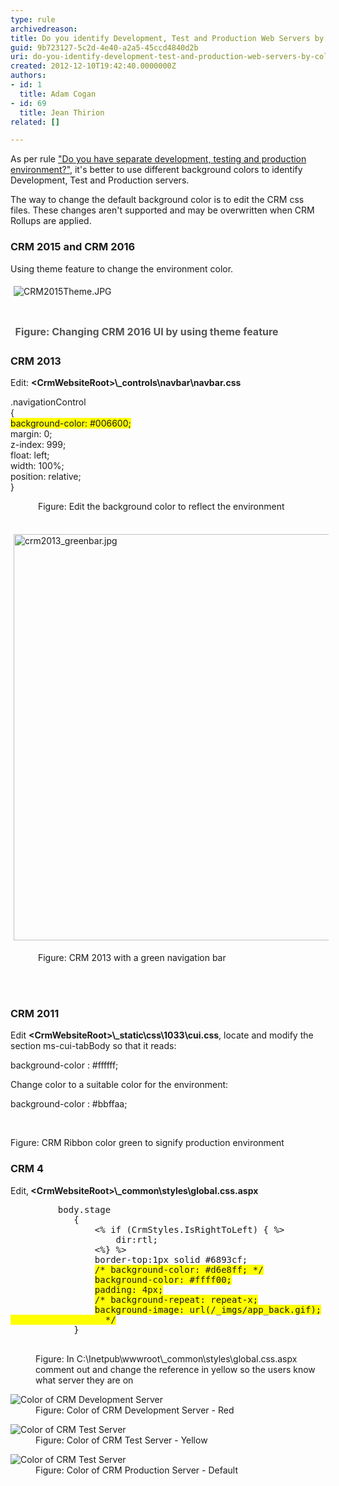 ```yaml
---
type: rule
archivedreason: 
title: Do you identify Development, Test and Production Web Servers by colors?
guid: 9b723127-5c2d-4e40-a2a5-45ccd4840d2b
uri: do-you-identify-development-test-and-production-web-servers-by-colors
created: 2012-12-10T19:42:40.0000000Z
authors:
- id: 1
  title: Adam Cogan
- id: 69
  title: Jean Thirion
related: []

---
```



 <p>​As per rule <a href="/_layouts/15/FIXUPREDIRECT.ASPX?WebId=3dfc0e07-e23a-4cbb-aac2-e778b71166a2&amp;TermSetId=07da3ddf-0924-4cd2-a6d4-a4809ae20160&amp;TermId=ae2ccef9-6cdc-4767-8e5a-e0e3dbf46fe2"> &quot;Do you have separate development, testing and production environment?&quot;</a>, it's better to use different background colors to identify Development, Test and Production servers.</p><p>The way to change the default background color is to edit the CRM css files. These changes aren't supported and may be overwritten when CRM Rollups are applied.</p><h3 class="ssw15-rteElement-H3">CRM 2015 and CRM 2016<br></h3><p>Using theme feature to change the environment color.</p><p class="ssw15-rteElement-GreyBox"><img src="/PublishingImages/CRM2015Theme.JPG" alt="CRM2015Theme.JPG" style="margin&#58;5px;" />&#160;<br></p><span style="color&#58;#555555;font-size&#58;1rem;font-weight&#58;bold;line-height&#58;1.6;">&#160;&#160;<br>​ &#160;Figure&#58; Changing CRM 2016 UI by using theme feature</span><h3 class="ssw15-rteElement-H3">CRM 2013</h3><p>Edit&#58; <strong>&lt;CrmWebsiteRoot&gt;</strong><strong>\_controls\navbar\navbar.css</strong></p><p class="ssw15-rteElement-CodeArea">.navigationControl<br>&#123;<br><span style="background-color&#58;#ffff00;">background-color&#58; #006600;</span><br>margin&#58; 0;<br>z-index&#58; 999;<br>float&#58; left;<br>width&#58; 100%;<br>position&#58; relative;<br>&#125;</p><dd class="ssw15-rteElement-FigureNormal">&#160;Figure&#58; Edit the background color to reflect the environment</dd><p>&#160;<img alt="crm2013_greenbar.jpg" src="/PublishingImages/crm2013_greenbar.jpg" style="margin&#58;5px;width&#58;650px;" /></p><dd class="ssw15-rteElement-FigureNormal">&#160;Figure&#58; CRM 2013 with a green navigation bar&#160;&#160;&#160;&#160;&#160;&#160;&#160; </dd>


<br><excerpt class='endintro'></excerpt><br>
<dl class="image"><dt><h3 class="ssw15-rteElement-H3">CRM 2011 </h3></dt><dt><p>Edit <strong>&lt;CrmWebsiteRoot&gt;\_static\css\1033\cui.css</strong>, locate and modify the section ms-cui-tabBody so that it reads&#58; </p><p><span class="ssw-rteStyle-CodeArea">background-color &#58; #ffffff;</span></p><p>Change&#160;color to&#160;a suitable color for the environment&#58;</p><p><span class="ssw-rteStyle-CodeArea">background-color &#58; #bbffaa;&#160;</span></p><p>&#160;<img src="/PublishingImages/CRM2011_ColorCodedRibbon.jpg" alt="" style="margin&#58;5px;" /></p><p><span class="ssw-rteStyle-FigureNormal">Figure&#58; CRM Ribbon color green to signify production environment</span></p></dt><dt></dt><dt><h3 class="ssw15-rteElement-H3">CRM 4 </h3></dt><dt><p>Edit,<strong> &lt;CrmWebsiteRoot&gt;\</strong><strong>_common\styles\global.css.aspx</strong></p></dt><dt><dl class="image"><dt><div class="greyBox"><pre>         body.stage
            &#123;
                &lt;% if (CrmStyles.IsRightToLeft) &#123; %&gt;
                    dir&#58;rtl;
                &lt;%&#125; %&gt;
                border-top&#58;1px solid #6893cf;
                <span style="background-color&#58;#ffff00;">/* background-color&#58; #d6e8ff; */</span>
                <span style="background-color&#58;#ffff00;">background-color&#58; #ffff00;</span>
                <span style="background-color&#58;#ffff00;">padding&#58; 4px;</span>
                <span style="background-color&#58;#ffff00;">/* background-repeat&#58; repeat-x;</span>
                <span style="background-color&#58;#ffff00;">background-image&#58; url(/_imgs/app_back.gif);
                  */</span>
            &#125;
       </pre></div></dt><dd>          Figure&#58; In C&#58;\Inetpub\wwwroot\_common\styles\global.css.aspx comment out and change          the reference in yellow so the users know what server they are on</dd></dl></dt><dt><img alt="Color of CRM Development Server" src="/PublishingImages/CRM_DevelopmentColor.jpg" /></dt>
          <dd>
            Figure&#58; Color of CRM Development Server - Red</dd>
        </dl>
        <dl class="image">
          <dt>
            <img alt="Color of CRM Test Server" src="/PublishingImages/CRM_TestColor.jpg" /></dt>
          <dd>
            Figure&#58; Color of CRM Test Server - Yellow</dd>
        </dl>
        <dl class="image">
          <dt>
            <img alt="Color of CRM Test Server" src="/PublishingImages/CRM_ProductionColor.jpg" /></dt>
          <dd>
            Figure&#58; Color of CRM Production Server - Default</dd></dl><p><strong class="ssw-rteStyle-FigureNormal"></strong>&#160;</p><dl class="image">
        </dl>



